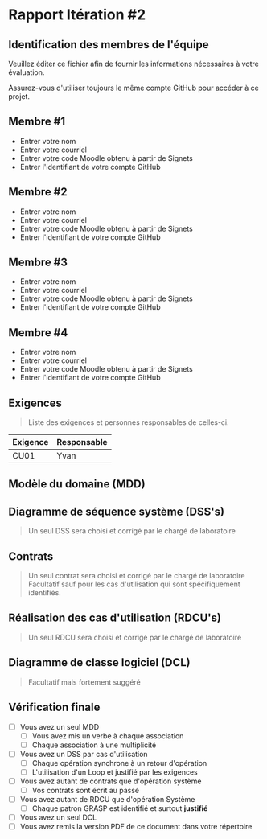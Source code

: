 # Rapport Itération #2
## Identification des membres de l'équipe
Veuillez éditer ce fichier afin de fournir les informations nécessaires à votre évaluation.

Assurez-vous d'utiliser toujours le même compte GitHub pour accéder à ce projet.

## Membre #1
- <nomComplet1>Entrer votre nom</nomComplet1>
- <courriel1>Entrer votre courriel</courriel1>
- <codeMoodle1>Entrer votre code Moodle obtenu à partir de Signets</codeMoodle1>
- <githubAccount1>Entrer l'identifiant de votre compte GitHub</githubAccount1>
## Membre #2
- <nomComplet2>Entrer votre nom</nomComplet2>
- <courriel2>Entrer votre courriel</courriel2>
- <codeMoodle2>Entrer votre code Moodle obtenu à partir de Signets</codeMoodle2>
- <githubAccount2>Entrer l'identifiant de votre compte GitHub</githubAccount2>

## Membre #3
- <nomComplet3>Entrer votre nom</nomComplet3>
- <courriel3>Entrer votre courriel</courriel3>
- <codeMoodle3>Entrer votre code Moodle obtenu à partir de Signets</codeMoodle3>
- <githubAccount3>Entrer l'identifiant de votre compte GitHub</githubAccount3>

## Membre #4
- <nomComplet4>Entrer votre nom</nomComplet4>
- <courriel4>Entrer votre courriel</courriel4>
- <codeMoodle4>Entrer votre code Moodle obtenu à partir de Signets</codeMoodle4>
- <githubAccount4>Entrer l'identifiant de votre compte GitHub</githubAccount4>

## Exigences
> Liste des exigences et personnes responsables de celles-ci.

|Exigence|Responsable|
|-|-|
|CU01|Yvan|
## Modèle du domaine (MDD)

## Diagramme de séquence système (DSS's)
> Un seul DSS sera choisi et corrigé par le chargé de laboratoire

## Contrats
> Un seul contrat sera choisi et corrigé par le chargé de laboratoire
> Facultatif sauf pour les cas d'utilisation qui sont spécifiquement identifiés.

## Réalisation des cas d'utilisation (RDCU's)
> Un seul RDCU sera choisi et corrigé par le chargé de laboratoire

## Diagramme de classe logiciel (DCL)
> Facultatif mais fortement suggéré

## Vérification finale

- [ ] Vous avez un seul MDD
  - [ ] Vous avez mis un verbe à chaque association
  - [ ] Chaque association à une multiplicité
- [ ] Vous avez un DSS par cas d'utilisation
  - [ ] Chaque opération synchrone à un retour d'opération
  - [ ] L'utilisation d'un Loop et justifié par les exigences
- [ ] Vous avez autant de contrats que d'opération système
  - [ ] Vos contrats sont écrit au passé
- [ ] Vous avez autant de RDCU que d'opération Système
  - [ ] Chaque patron GRASP est identifié et surtout **justifié**
- [ ] Vous avez un seul DCL
- [ ] Vous avez remis la version PDF de ce document dans votre répertoire
